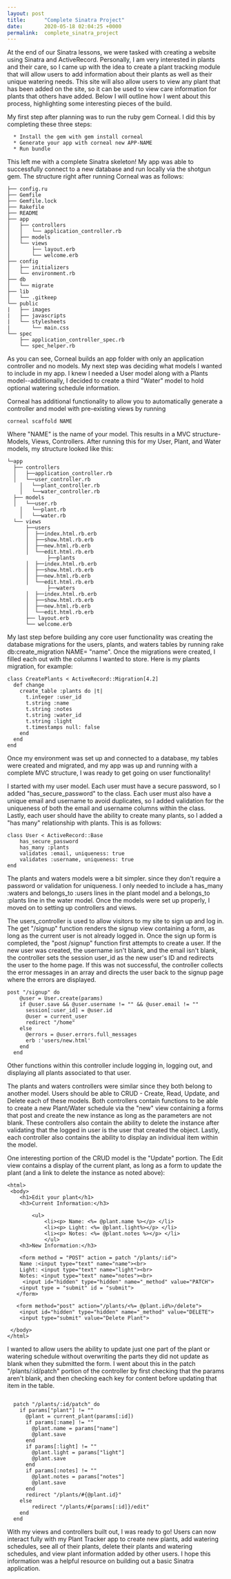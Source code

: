 ```yaml
---
layout: post
title:      "Complete Sinatra Project"
date:       2020-05-18 02:04:25 +0000
permalink:  complete_sinatra_project
---
```



At the end of our Sinatra lessons, we were tasked with creating a website using Sinatra and ActiveRecord. Personally, I am very interested in plants and their care, so I came up with the idea to create a plant tracking module that will allow users to add information about their plants as well as their unique watering needs. This site will also allow users to view any plant that has been added on the site, so it can be used to view care information for plants that others have added. Below I will outline how I went about this process, highlighting some interesting pieces of the build. 

My first step after planning was to run the ruby gem Corneal. I did this by completing these three steps:

      * Install the gem with gem install corneal
      * Generate your app with corneal new APP-NAME
      * Run bundle

This left me with a complete Sinatra skeleton! My app was able to successfully connect to a new database and run locally via the shotgun gem. The structure right after running Corneal was as follows:

```
├── config.ru
├── Gemfile
├── Gemfile.lock
├── Rakefile
├── README
├── app
│   ├── controllers
│   │   └── application_controller.rb
│   ├── models
│   └── views
│       ├── layout.erb
│       └── welcome.erb
├── config
│   ├── initializers
│   └── environment.rb
├── db
│   └── migrate
├── lib
│   └── .gitkeep
└── public
|   ├── images
|   ├── javascripts
|   └── stylesheets
|       └── main.css
└── spec
    ├── application_controller_spec.rb
    └── spec_helper.rb
``` 
		

As you can see, Corneal builds an app folder with only an application controller and no models. My next step was deciding what models I wanted to include in my app. I knew I needed a User model along with a Plants model--additionally, I decided to create a third "Water" model to hold optional watering schedule information. 

Corneal has additional functionality to allow you to automatically generate a controller and model with pre-existing views by running 

```
corneal scaffold NAME
```

Where "NAME" is the name of your model. This results in a MVC structure- Models, Views, Controllers. After running this for my User, Plant, and Water models, my structure looked like this:

```
└─app
  ├── controllers
  │   ├──application_controller.rb
  │   └──user_controller.rb
	│   └──plant_controller.rb
	│   └──water_controller.rb
  ├── models
  │   └──user.rb
	│   └──plant.rb
	│   └──water.rb
  └── views
      ├──users
      │  ├──index.html.rb.erb
      │  ├──show.html.rb.erb
      │  ├──new.html.rb.erb
      │  └──edit.html.rb.erb
			 ├──plants
      │  ├──index.html.rb.erb
      │  ├──show.html.rb.erb
      │  ├──new.html.rb.erb
      │  └──edit.html.rb.erb
			 ├──waters
      │  ├──index.html.rb.erb
      │  ├──show.html.rb.erb
      │  ├──new.html.rb.erb
      │  └──edit.html.rb.erb
      ├── layout.erb
      └── welcome.erb
```

My last step before building any core user functionality was creating the database migrations for the users, plants, and waters tables by running rake db:create_migration NAME= "name".  Once the migrations were created, I filled each out with the columns I wanted to store. Here is my plants migration, for example:

```
class CreatePlants < ActiveRecord::Migration[4.2]
  def change
    create_table :plants do |t|
      t.integer :user_id
      t.string :name
      t.string :notes
      t.string :water_id
      t.string :light
      t.timestamps null: false
    end
  end
end
```

Once my environment was set up and connected to a database, my tables were created and migrated, and my app was up and running with a complete MVC structure, I was ready to get going on user functionality!

I started with my user model. Each user must have a secure password, so I added "has_secure_password" to the class. Each user must also have a unique email and username to avoid duplicates, so I added validation for the uniqueness of both the email and username columns within the class. Lastly, each user should have the ability to create many plants, so I added a "has many" relationship with plants. This is as follows:


```
class User < ActiveRecord::Base
    has_secure_password
    has_many :plants
    validates :email, uniqueness: true
    validates :username, uniqueness: true
end

```


The plants and waters models were a bit simpler. since they don't require a password or validation for uniqueness. I only needed to include a has_many :waters and belongs_to :users lines in the plant model and a belongs_to :plants line in the water model. Once the models were set up properly, I moved on to setting up controllers and views.

The users_controller is used to allow visitors to my site to sign up and log in. The  get "/signup"  function renders the signup view containing a form, as long as the current user is not already logged in. Once the sign up form is completed, the "post /signup" function first attempts to create a user. If the new user was created, the username isn't blank, and the email isn't blank, the controller sets the session user_id as the new user's ID and redirects the user to the home page. If this was not successful, the controller collects the error messages in an array and directs the user back to the signup page where the errors are displayed. 

```
post "/signup" do
    @user = User.create(params)
    if @user.save && @user.username != "" && @user.email != ""
      session[:user_id] = @user.id
      @user = current_user 
      redirect "/home"
    else
      @errors = @user.errors.full_messages
      erb :'users/new.html'
    end
  end
```

Other functions within this controller include logging in, logging out, and displaying all plants associated to that user. 

The plants and waters controllers were similar since they both belong to another model. Users should be able to CRUD - Create, Read, Update, and Delete each of these models.  Both controllers contain functions to be able to create a new Plant/Water schedule via the "new" view containing a forms that post and create the new instance as long as the parameters are not blank. These controllers also contain the ability to delete the instance after validating that the logged in user is the user that created the object.  Lastly, each controller also contains the ability to display an individual item within the model. 

One interesting portion of the CRUD model is the "Update" portion. The Edit view contains a display of the current plant, as long as a form to update the plant (and a link to delete the instance as noted above):

```
<html>
 <body>
    <h1>Edit your plant</h1>
    <h3>Current Information:</h3>

        <ul>
            <li><p> Name: <%= @plant.name %></p> </li>
            <li><p> Light: <%= @plant.light%></p> </li>
            <li><p> Notes: <%= @plant.notes %></p> </li>
            </ul>
    <h3>New Information:</h3>
  
    <form method = "POST" action = patch "/plants/:id">
    Name :<input type="text" name="name"><br>
    Light: <input type="text" name="light"><br>
    Notes: <input type="text" name="notes"><br>
     <input id="hidden" type="hidden" name="_method" value="PATCH">
    <input type = "submit" id = "submit">
   </form>

   <form method="post" action="/plants/<%= @plant.id%>/delete">
    <input id="hidden" type="hidden" name="_method" value="DELETE">
    <input type="submit" value="Delete Plant">

 </body>
</html>
```

I wanted to allow users the ability to update just one part of the plant or watering schedule without overwriting the parts they did not update as blank when they submitted the form. I went about this in the  patch "/plants/:id/patch"  portion of the controller by first checking that the params aren't blank, and then checking each key for content before updating that item in the table. 

```

  patch "/plants/:id/patch" do
    if params["plant"] != ""
      @plant = current_plant(params[:id])
      if params[:name] != ""
        @plant.name = params["name"]
        @plant.save
      end
      if params[:light] != ""
        @plant.light = params["light"]
        @plant.save
      end
      if params[:notes] != ""
        @plant.notes = params["notes"]
        @plant.save
      end
      redirect "/plants/#{@plant.id}"
    else   
        redirect "/plants/#{params[:id]}/edit"
    end
  end
```

With my views and controllers built out, I was ready to go! Users can now interact fully with my Plant Tracker app to create new plants, add watering schedules, see all of their plants, delete their plants and watering schedules, and view plant information added by other users. I hope this information was a helpful resource on building out a basic Sinatra application. 
